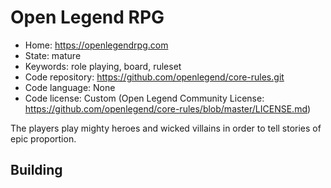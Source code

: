# Open Legend RPG

- Home: https://openlegendrpg.com
- State: mature
- Keywords: role playing, board, ruleset
- Code repository: https://github.com/openlegend/core-rules.git
- Code language: None
- Code license: Custom (Open Legend Community License: https://github.com/openlegend/core-rules/blob/master/LICENSE.md)

The players play mighty heroes and wicked villains in order to tell stories of epic proportion.

## Building
